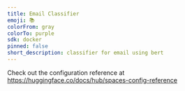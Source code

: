 ```yaml
---
title: Email Classifier
emoji: 📚
colorFrom: gray
colorTo: purple
sdk: docker
pinned: false
short_description: classifier for email using bert
---
```


Check out the configuration reference at https://huggingface.co/docs/hub/spaces-config-reference
